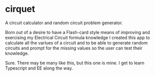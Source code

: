 # cirquet
A circuit calculator and random circuit problem generator.

Born out of a desire to have a Flash-card style means of improving and exercising my Electrical Circuit formula knowledge I created this app to calculate all the varlues of a circuit and to be able to generate random circuits and prompt for the missing values so the user can test their knowledge.

Sure. There may be many like this, but this one is mine. I get to learn Typescript and EE along the way.
